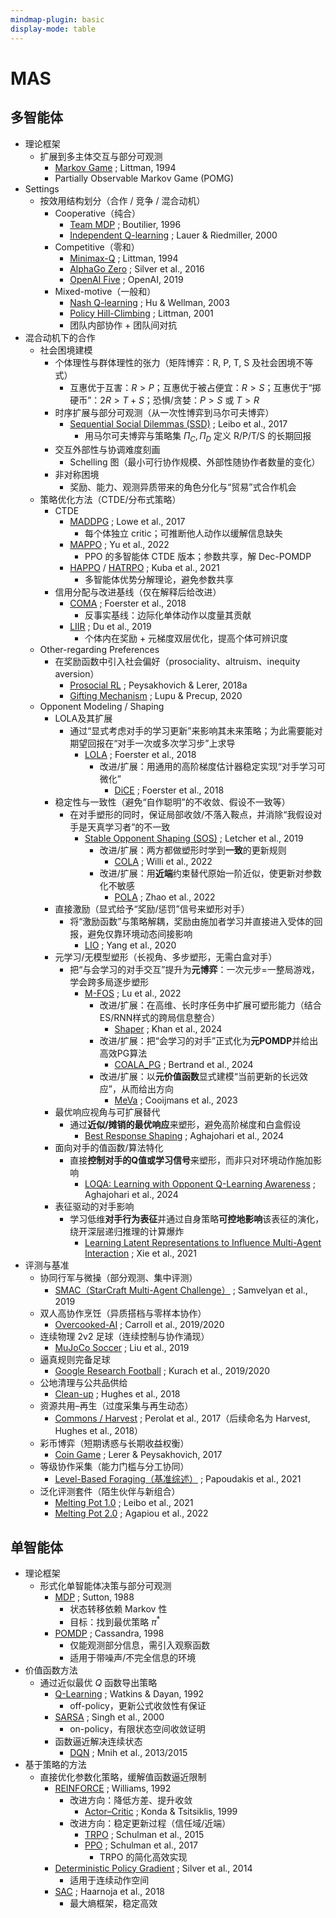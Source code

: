 ```yaml
---
mindmap-plugin: basic
display-mode: table
---
```


# MAS

## 多智能体
- 理论框架
   - 扩展到多主体交互与部分可观测
      - [Markov Game](https://www.jmlr.org/papers/volume4/littman03a/littman03a.pdf) ; Littman, 1994
      - Partially Observable Markov Game (POMG)
- Settings
   - 按效用结构划分（合作 / 竞争 / 混合动机）
      - Cooperative（纯合）
         - [Team MDP](https://link.springer.com/chapter/10.1007/3-540-61380-2_18) ; Boutilier, 1996
         - [Independent Q-learning](https://link.springer.com/chapter/10.1007/3-540-45545-0_14) ; Lauer & Riedmiller, 2000
      - Competitive（零和）
         - [Minimax-Q](https://www.jmlr.org/papers/volume4/littman03a/littman03a.pdf) ; Littman, 1994
         - [AlphaGo Zero](https://www.nature.com/articles/nature24270) ; Silver et al., 2016
         - [OpenAI Five](https://arxiv.org/abs/1912.06680) ; OpenAI, 2019
      - Mixed-motive（一般和）
         - [Nash Q-learning](https://dl.acm.org/doi/10.1145/502512.502549) ; Hu & Wellman, 2003
         - [Policy Hill-Climbing](https://www.sciencedirect.com/science/article/pii/S0004370201001250) ; Littman, 2001
         - 团队内部协作 + 团队间对抗
- 混合动机下的合作
   - 社会困境建模
      - 个体理性与群体理性的张力（矩阵博弈：R, P, T, S 及社会困境不等式）
         - 互惠优于互害：$R>P$；互惠优于被占便宜：$R>S$；互惠优于“掷硬币”：$2R>T+S$；恐惧/贪婪：$P>S$ 或 $T>R$
      - 时序扩展与部分可观测（从一次性博弈到马尔可夫博弈）
         - [Sequential Social Dilemmas (SSD)](https://arxiv.org/abs/1702.03037) ; Leibo et al., 2017
            - 用马尔可夫博弈与策略集 $\Pi_C,\Pi_D$ 定义 R/P/T/S 的长期回报
      - 交互外部性与协调难度刻画
         - Schelling 图（最小可行协作规模、外部性随协作者数量的变化）
      - 非对称困境
         - 奖励、能力、观测异质带来的角色分化与“贸易”式合作机会
   - 策略优化方法（CTDE/分布式策略）
      - CTDE
         - [MADDPG](https://arxiv.org/abs/1706.02275) ; Lowe et al., 2017
            - 每个体独立 critic；可推断他人动作以缓解信息缺失
         - [MAPPO](https://arxiv.org/abs/2103.01955) ; Yu et al., 2022
            - PPO 的多智能体 CTDE 版本；参数共享，解 Dec-POMDP
         - [HAPPO](https://arxiv.org/abs/2109.11251) / [HATRPO](https://arxiv.org/abs/2109.11251) ; Kuba et al., 2021
            - 多智能体优势分解理论，避免参数共享
      - 信用分配与改进基线（仅在解释后给改进）
         - [COMA](https://arxiv.org/abs/1705.08926) ; Foerster et al., 2018
            - 反事实基线：边际化单体动作以度量其贡献
         - [LIIR](https://arxiv.org/abs/1906.10129) ; Du et al., 2019
            - 个体内在奖励 + 元梯度双层优化，提高个体可辨识度
   - Other-regarding Preferences
      - 在奖励函数中引入社会偏好（prosociality、altruism、inequity aversion）
         - [Prosocial RL](https://arxiv.org/abs/1707.02341) ; Peysakhovich & Lerer, 2018a
         - [Gifting Mechanism](https://arxiv.org/abs/2006.12044) ; Lupu & Precup, 2020
   - Opponent Modeling / Shaping
      - LOLA及其扩展
         - 通过“显式考虑对手的学习更新”来影响其未来策略；为此需要能对期望回报在“对手一次或多次学习步”上求导
            - [LOLA](https://arxiv.org/abs/1709.04326) ; Foerster et al., 2018
               - 改进/扩展：用通用的高阶梯度估计器稳定实现“对手学习可微化”
                  - [DiCE](https://arxiv.org/abs/1802.05098) ; Foerster et al., 2018
      - 稳定性与一致性（避免“自作聪明”的不收敛、假设不一致等）
         - 在对手塑形的同时，保证局部收敛/不落入鞍点，并消除“我假设对手是天真学习者”的不一致
            - [Stable Opponent Shaping (SOS)](https://arxiv.org/abs/1811.08469) ; Letcher et al., 2019
               - 改进/扩展：两方都做塑形时学到**一致**的更新规则
                  - [COLA](https://arxiv.org/abs/2209.07125) ; Willi et al., 2022
               - 改进/扩展：用**近端**约束替代原始一阶近似，使更新对参数化不敏感
                  - [POLA](https://openreview.net/forum?id=sq3jtWc2O1n) ; Zhao et al., 2022
      - 直接激励（显式给予“奖励/惩罚”信号来塑形对手）
         - 将“激励函数”与策略解耦，奖励由施加者学习并直接进入受体的回报，避免仅靠环境动态间接影响
            - [LIO](https://openreview.net/forum?id=j9kqa82Yqfm) ; Yang et al., 2020
      - 元学习/无模型塑形（长视角、多步塑形，无需白盒对手）
         - 把“与会学习的对手交互”提升为**元博弈**：一次元步=一整局游戏，学会跨多局逐步塑形
            - [M-FOS](https://openreview.net/forum?id=naY7Qqg8mO) ; Lu et al., 2022
               - 改进/扩展：在高维、长时序任务中扩展可塑形能力（结合ES/RNN样式的跨局信息整合）
                  - [Shaper](https://arxiv.org/abs/2402.01068) ; Khan et al., 2024
               - 改进/扩展：把“会学习的对手”正式化为**元POMDP**并给出高效PG算法
                  - [COALA_PG](https://arxiv.org/abs/2406.04378) ; Bertrand et al., 2024
               - 改进/扩展：以**元价值函数**显式建模“当前更新的长远效应”，从而给出方向
                  - [MeVa](https://arxiv.org/abs/2306.02338) ; Cooijmans et al., 2023
      - 最优响应视角与可扩展替代
         - 通过**近似/摊销的最优响应**来塑形，避免高阶梯度和白盒假设
            - [Best Response Shaping](https://arxiv.org/abs/2404.06519) ; Aghajohari et al., 2024
      - 面向对手的值函数/算法特化
         - 直接**控制对手的Q值或学习信号**来塑形，而非只对环境动作施加影响
            - [LOQA: Learning with Opponent Q-Learning Awareness](https://arxiv.org/abs/2406.02920) ; Aghajohari et al., 2024
      - 表征驱动的对手影响
         - 学习低维**对手行为表征**并通过自身策略**可控地影响**该表征的演化，绕开深层递归推理的计算爆炸
            - [Learning Latent Representations to Influence Multi-Agent Interaction](https://proceedings.mlr.press/v164/xie22a.html) ; Xie et al., 2021
- 评测与基准
   - 协同行军与微操（部分观测、集中评测）
      - [SMAC（StarCraft Multi-Agent Challenge）](https://arxiv.org/abs/1902.04043) ; Samvelyan et al., 2019
   - 双人高协作烹饪（异质搭档与零样本协作）
      - [Overcooked-AI](https://arxiv.org/abs/1910.05789) ; Carroll et al., 2019/2020
   - 连续物理 2v2 足球（连续控制与协作涌现）
      - [MuJoCo Soccer](https://arxiv.org/abs/1902.07151) ; Liu et al., 2019
   - 逼真规则完备足球
      - [Google Research Football](https://arxiv.org/pdf/1907.11180) ; Kurach et al., 2019/2020
   - 公地清理与公共品供给
      - [Clean-up](https://arxiv.org/abs/1803.08884) ; Hughes et al., 2018
   - 资源共用–再生（过度采集与再生动态）
      - [Commons / Harvest](https://arxiv.org/abs/1707.06600) ; Perolat et al., 2017（后续命名为 Harvest, Hughes et al., 2018）
   - 彩币博弈（短期诱惑与长期收益权衡）
      - [Coin Game](https://arxiv.org/abs/1707.01068) ; Lerer & Peysakhovich, 2017
   - 等级协作采集（能力门槛与分工协同）
      - [Level-Based Foraging（基准综述）](https://arxiv.org/abs/2006.07869) ; Papoudakis et al., 2021
   - 泛化评测套件（陌生伙伴与新组合）
      - [Melting Pot 1.0](https://proceedings.mlr.press/v139/leibo21a/leibo21a.pdf) ; Leibo et al., 2021
      - [Melting Pot 2.0](https://arxiv.org/abs/2211.02856) ; Agapiou et al., 2022

## 单智能体
- 理论框架
   - 形式化单智能体决策与部分可观测
      - [MDP](https://link.springer.com/article/10.1007/BF00992696) ; Sutton, 1988
         - 状态转移依赖 Markov 性
         - 目标：找到最优策略 $\pi^*$
      - [POMDP](https://www.sciencedirect.com/science/article/pii/S000437029800023X) ; Cassandra, 1998
         - 仅能观测部分信息，需引入观察函数
         - 适用于带噪声/不完全信息的环境
- 价值函数方法
   - 通过近似最优 $Q$ 函数导出策略
      - [Q-Learning](https://link.springer.com/article/10.1007/BF00992698) ; Watkins & Dayan, 1992
         - off-policy，更新公式收敛性有保证
      - [SARSA](https://dl.acm.org/doi/10.5555/645529.657617) ; Singh et al., 2000
         - on-policy，有限状态空间收敛证明
      - 函数逼近解决连续状态
         - [DQN](https://arxiv.org/abs/1312.5602) ; Mnih et al., 2013/2015
- 基于策略的方法
   - 直接优化参数化策略，缓解值函数逼近限制
      - [REINFORCE](https://dl.acm.org/doi/10.1145/138243.138273) ; Williams, 1992
         - 改进方向：降低方差、提升收敛
            - [Actor–Critic](https://papers.nips.cc/paper/1786-convergence-properties-of-policy-iteration) ; Konda & Tsitsiklis, 1999
         - 改进方向：稳定更新过程（信任域/近端）
            - [TRPO](https://arxiv.org/abs/1502.05477) ; Schulman et al., 2015
            - [PPO](https://arxiv.org/abs/1707.06347) ; Schulman et al., 2017
               - TRPO 的简化高效实现
      - [Deterministic Policy Gradient](https://proceedings.mlr.press/v32/silver14.pdf) ; Silver et al., 2014
         - 适用于连续动作空间
      - [SAC](https://arxiv.org/abs/1801.01290) ; Haarnoja et al., 2018
         - 最大熵框架，稳定高效
